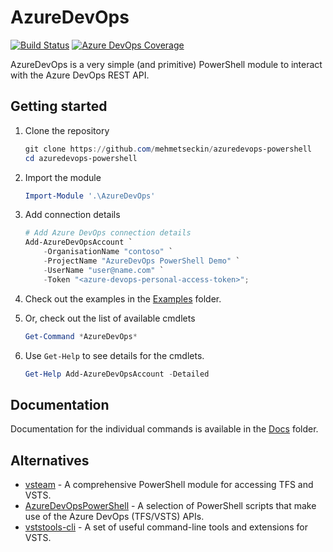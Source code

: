 # AzureDevOps

[![Build Status](https://dev.azure.com/azuredevops-powershell/azuredevops-powershell/_apis/build/status/azuredevops-powershell-ci)](https://dev.azure.com/azuredevops-powershell/azuredevops-powershell/_build/latest?definitionId=1)
[![Azure DevOps Coverage](https://img.shields.io/azure-devops/coverage/azuredevops-powershell/azuredevops-powershell/1.svg
)](https://dev.azure.com/azuredevops-powershell/azuredevops-powershell/_build/latest?definitionId=1)

AzureDevOps is a very simple (and primitive) PowerShell module to interact with the Azure DevOps REST API.

## Getting started

1. Clone the repository

   ```powershell
   git clone https://github.com/mehmetseckin/azuredevops-powershell
   cd azuredevops-powershell
   ```

2. Import the module

   ```powershell
   Import-Module '.\AzureDevOps'
   ```

3. Add connection details

   ```powershell
   # Add Azure DevOps connection details
   Add-AzureDevOpsAccount `
       -OrganisationName "contoso" `
       -ProjectName "AzureDevOps PowerShell Demo" `
       -UserName "user@name.com" `
       -Token "<azure-devops-personal-access-token>";
   ```

4. Check out the examples in the [Examples](./Examples) folder.

5. Or, check out the list of available cmdlets

   ```powershell
   Get-Command *AzureDevOps*
   ```

6. Use `Get-Help` to see details for the cmdlets.

   ```powershell
   Get-Help Add-AzureDevOpsAccount -Detailed
   ```

## Documentation

Documentation for the individual commands is available in the [Docs](https://github.com/mehmetseckin/azuredevops-powershell/blob/master/Docs/AzureDevOps.md) folder.

## Alternatives

* [vsteam](https://github.com/DarqueWarrior/vsteam) - A comprehensive PowerShell module for accessing TFS and VSTS.
* [AzureDevOpsPowerShell](https://github.com/rfennell/AzureDevOpsPowershell) - A selection of PowerShell scripts that make use of the Azure DevOps (TFS/VSTS) APIs.
* [vststools-cli](https://github.com/AssureCare/vststools-cli) - A set of useful command-line tools and extensions for VSTS.
